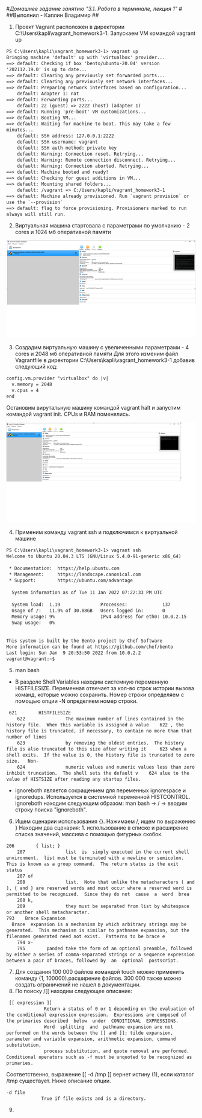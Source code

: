 #_Домашнее задание занятию "3.1. Работа в терминале, лекция 1"_ #
##Выполнил  - Каплин Владимир ##



1. Проект Vagrant расположен в директории  C:\Users\kapli\vagrant_homework3-1.
Запускаем VM командой vagrant up
```
PS C:\Users\kapli\vagrant_homework3-1> vagrant up
Bringing machine 'default' up with 'virtualbox' provider...
==> default: Checking if box 'bento/ubuntu-20.04' version '202112.19.0' is up to date...
==> default: Clearing any previously set forwarded ports...
==> default: Clearing any previously set network interfaces...
==> default: Preparing network interfaces based on configuration...
    default: Adapter 1: nat
==> default: Forwarding ports...
    default: 22 (guest) => 2222 (host) (adapter 1)
==> default: Running 'pre-boot' VM customizations...
==> default: Booting VM...
==> default: Waiting for machine to boot. This may take a few minutes...
    default: SSH address: 127.0.0.1:2222
    default: SSH username: vagrant
    default: SSH auth method: private key
    default: Warning: Connection reset. Retrying...
    default: Warning: Remote connection disconnect. Retrying...
    default: Warning: Connection aborted. Retrying...
==> default: Machine booted and ready!
==> default: Checking for guest additions in VM...
==> default: Mounting shared folders...
    default: /vagrant => C:/Users/kapli/vagrant_homework3-1
==> default: Machine already provisioned. Run `vagrant provision` or use the `--provision`
==> default: flag to force provisioning. Provisioners marked to run always will still run.
```
2. Виртуальная машина стартовала с параметрами по умолчанию - 2 cores и 1024 мб оперативной памяти

![Default virtula machine](defaultVM.png)

3. Создадим виртуальную машину с увеличенными параметрами  - 4 cores и 2048 мб оперативной памяти
Для этого изменим файл Vagrantfile в директории C:\Users\kapli\vagrant_homework3-1 добавив следующий код:

```
config.vm.provider "virtualbox" do |v|
  v.memory = 2048
  v.cpus = 4
end
```
Остановим вирутальную машину командой vagrant halt и запустим командой vagrant init.
CPUs и RAM поменялись.

![Default virtula machine](VMwith4cores.png)

4. Применим команду vagrant ssh и подключимся к виртуальной машине 
```
PS C:\Users\kapli\vagrant_homework3-1> vagrant ssh
Welcome to Ubuntu 20.04.3 LTS (GNU/Linux 5.4.0-91-generic x86_64)

 * Documentation:  https://help.ubuntu.com
 * Management:     https://landscape.canonical.com
 * Support:        https://ubuntu.com/advantage

  System information as of Tue 11 Jan 2022 07:22:33 PM UTC

  System load:  1.19               Processes:             137
  Usage of /:   11.9% of 30.88GB   Users logged in:       0
  Memory usage: 9%                 IPv4 address for eth0: 10.0.2.15
  Swap usage:   0%


This system is built by the Bento project by Chef Software
More information can be found at https://github.com/chef/bento
Last login: Sun Jan  9 20:53:50 2022 from 10.0.2.2
vagrant@vagrant:~$
```
5. man bash 
   
- В разделе Shell Variables находим системную переменную HISTFILESIZE. 
   Переменная отвечает за кол-во строк истории вызова команд, которые 
   можно сохранить. Номер строки определяем с помощью опции -N определяем номер строки.
```
 621        HISTFILESIZE
    622               The maximum number of lines contained in the history file.  When this variable is assigned a value    622 , the history file is truncated, if necessary, to contain no more than that number of lines
    623               by removing the oldest entries.  The history file is also truncated to this size after writing it     623 when a shell exits.  If the value is 0, the history file is truncated to zero  size.   Non-
    624               numeric values and numeric values less than zero inhibit truncation.  The shell sets the default v    624 alue to the value of HISTSIZE after reading any startup files.
```
- ignoreboth является сокращением для переменных ignorespace и ignoredups. Используется в системной переменной HISTCONTROL.
ignoreboth находим следующим образом: man bash -> / -> вводим строку поиска "ignoreboth".

6. Ищем сценарии использования {}.
Нажимаем /, ищем по выражению \}
Находим два сценария: 1. использование в списке и расширение списка значений, массива с помощью фигурных скобок.
```
206        { list; }
    207               list  is  simply executed in the current shell environment.  list must be terminated with a newline or semicolon.  This is known as a group command.  The return status is the exit status
    207 of
    208               list.  Note that unlike the metacharacters ( and ), { and } are reserved words and must occur where a reserved word is permitted to be recognized.  Since they do not  cause  a  word  brea
    208 k,
    209               they must be separated from list by whitespace or another shell metacharacter.
793    Brace Expansion
  Brace  expansion is a mechanism by which arbitrary strings may be generated.  This mechanism is similar to pathname expansion, but the filenames generated need not exist.  Patterns to be brace e
    794 x‐
    795        panded take the form of an optional preamble, followed by either a series of comma-separated strings or a sequence expression between a pair of braces, followed by  an  optional  postscript.
```
7. Для создания 100 000 файлов командой touch можно применить команду {1, 100000).расширение файлов. 300 000 также можно создать ограничений не нашел в документации.
8. По поиску /\[\[  находим следующее описание:
```
 [[ expression ]]
              Return a status of 0 or 1 depending on the evaluation of the conditional expression expression.  Expressions are composed of the primaries described  below  under  CONDITIONAL  EXPRESSIONS.
              Word  splitting  and  pathname expansion are not performed on the words between the [[ and ]]; tilde expansion, parameter and variable expansion, arithmetic expansion, command substitution,
              process substitution, and quote removal are performed.  Conditional operators such as -f must be unquoted to be recognized as primaries.
```
Соответственно, выражение [[ -d /tmp ]]  вернет истину (1), если каталог /tmp существует. Ниже описание опции.
 ```
-d file
              True if file exists and is a directory.
```
9. 